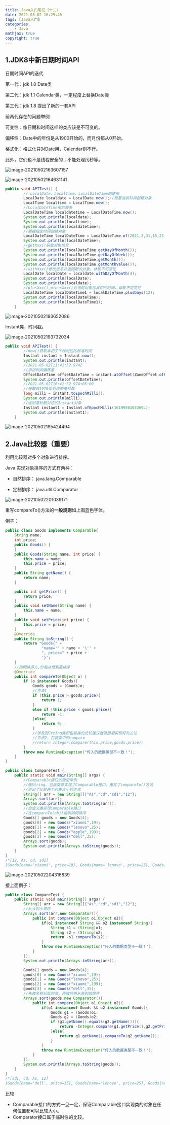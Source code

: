 ```yaml
---
title: Java入门笔记（十二）
date: 2021-05-02 16:29:45
tags: [Java入门]
categories: 
	- Java
mathjax: true
copyright: true
---
```


## 1.JDK8中新日期时间API

日期时间API的迭代

第一代：jdk 1.0 Date类

第二代：jdk 1.1 Calendar类，一定程度上替换Date类

第三代：jdk 1.8 提出了新的一套API

前两代存在的问题举例

可变性：像日期和时间这样的类应该是不可变的。

偏移性：Date中的年份是从1900开始的，而月份都从0开始。

格式化：格式化只对Date用，Calendar则不行。

此外，它们也不是线程安全的；不能处理闰秒等。

<!--more-->

![image-20210502163607157](Java入门笔记（十二）/image-20210502163607157.png)

![image-20210502164631141](Java入门笔记（十二）/image-20210502164631141.png)

```Java
public void APITest() {
        // LocalDate、LocalTime、LocalDateTime的使用
        LocalDate localdate = LocalDate.now();//根基当前时间创建对象
        LocalTime localtime = LocalTime.now();
        //LocalDateTime用的较多
        LocalDateTime localdatetime = LocalDateTime.now();
        System.out.println(localdate);
        System.out.println(localtime);
        System.out.println(localdatetime);
        //根据指定时间创建对象
        LocalDateTime localDateTime = LocalDateTime.of(2021,3,31,15,25,45);
        System.out.println(localDateTime);
        //getXxx()获取对象信息
        System.out.println(localDateTime.getDayOfMonth());
        System.out.println(localDateTime.getDayOfWeek());
        System.out.println(localDateTime.getMonth());
        System.out.println(localDateTime.getMonthValue());
        //withXxx()修改信息并返回新的对象，体现不可变性
        LocalDate localDate = localdate.withDayOfMonth(4);
        System.out.println(localDate);
        System.out.println(localdate);
        //plusXxx(),minusXxx()对当前对象加减相应时间，体现不可变性
        LocalDateTime localDateTime1 = localDateTime.plusDays(12);
        System.out.println(localDateTime);
        System.out.println(localDateTime1);
    }
```

![image-20210502193652086](Java入门笔记（十二）/image-20210502193652086.png)

Instant类，时间戳。

![image-20210502193732034](Java入门笔记（十二）/image-20210502193732034.png)

```Java
public void APITest() {
        //now()获取本初子午线对应的标准时间
        Instant instant = Instant.now();
        System.out.println(instant);
        //2021-05-02T11:41:52.974Z
        //添加时间偏移量
        OffsetDateTime offsetDateTime = instant.atOffset(ZoneOffset.ofHours(5));
        System.out.println(offsetDateTime);
        //2021-05-02T16:41:52.974+05:00
        //获取自1970年对应的毫秒数
        long milli = instant.toEpochMilli();
        System.out.println(milli);
        //返回毫秒数对应的Instant对象
        Instant instant1 = Instant.ofEpochMilli(1619956303369L);
        System.out.println(instant1);
    }
```

![image-20210502195424494](Java入门笔记（十二）/image-20210502195424494.png)

## 2.Java比较器（重要）

利用比较器对多个对象进行排序。

Java 实现对象排序的方式有两种：

- 自然排序： java.lang.Comparable

- 定制排序： java.util.Comparator

![image-20210502201039171](Java入门笔记（十二）/image-20210502201039171.png)

重写compareTo()方法的**一般规则**如上图蓝色字体。

例子：

```Java
public class Goods implements Comparable{
    String name;
    int price;
    public Goods() {
    }
    public Goods(String name, int price) {
        this.name = name;
        this.price = price;
    }
    public String getName() {
        return name;
    }

    public int getPrice() {
        return price;
    }
    public void setName(String name) {
        this.name = name;
    }
    public void setPrice(int price) {
        this.price = price;
    }
    @Override
    public String toString() {
        return "Goods{" +
                "name='" + name + '\'' +
                ", price=" + price +
                '}';
    }
    //指明排序方,价格从低到高排序
    @Override
    public int compareTo(Object o) {
        if (o instanceof Goods){
            Goods goods = (Goods)o;
            //方法1
            if (this.price > goods.price){
                return 1;
            }
            else if (this.price < goods.price){
                return -1;
            }else{
                return 0;
            }
            //涉及到String类和包装类的比较建议就直接用实现好的方法
            //方法2，包装类中的compare
            //return Integer.compare(this.price,goods.price);
        }
        throw new RuntimeException("传入的数据类型不一致！");
    }
}
```

```Java
public class CompareTest {
    public static void main(String[] args) {
        //Comparable接口的使用举例
        //像String、包装类等实现了Comparable接口，重写了compareTo()方法
        //给出了比较两个对象大小的方式
        String[] arr = new String[]{"As","cd","sd1","12"};
        Arrays.sort(arr);
        System.out.println(Arrays.toString(arr));
        //自定义类实现Comparable接口
        //在compareTo(obj)指明如何排序
        Goods[] goods = new Goods[4];
        goods[0] = new Goods("xiaomi",19);
        goods[1] = new Goods("lenovo",25);
        goods[2] = new Goods("apple",199);
        goods[3] = new Goods("dell",35);
        Arrays.sort(goods);
        System.out.println(Arrays.toString(goods));
    }
}
/*[12, As, cd, sd1]
[Goods{name='xiaomi', price=19}, Goods{name='lenovo', price=25}, Goods{name='dell', price=35}, Goods{name='apple', price=199}]*/
```

![image-20210502204316839](Java入门笔记（十二）/image-20210502204316839.png)

接上面例子：

```Java
public class CompareTest {
    public static void main(String[] args) {
        String[] arr = new String[]{"As","cd","sd1","12"};
        //从大到小排序
        Arrays.sort(arr,new Comparator(){
            public int compare(Object o1,Object o2){
                if(o1 instanceof String && o2 instanceof String){
                    String s1 = (String)o1;
                    String s2 = (String)o2;
                    return -s1.compareTo(s2);
                }
                throw new RuntimeException("传入的数据类型不一致！");
            }
        });
        System.out.println(Arrays.toString(arr));

        Goods[] goods = new Goods[4];
        goods[0] = new Goods("xiaomi",19);
        goods[1] = new Goods("lenovo",25);
        goods[2] = new Goods("xiaomi",199);
        goods[3] = new Goods("dell",35);
        //先按名称从低到高，再按价格从高到低排序
        Arrays.sort(goods,new Comparator(){
            public int compare(Object o1,Object o2){
                if(o1 instanceof Goods && o2 instanceof Goods){
                    Goods g1 = (Goods)o1;
                    Goods g2 = (Goods)o2;
                    if (g1.getName().equals(g2.getName())){
                        return -Integer.compare(g1.getPrice(),g2.getPrice());
                    }else{
                        return g1.getName().compareTo(g2.getName());
                    }
                }
                throw new RuntimeException("传入的数据类型不一致！");
            }
        });
        System.out.println(Arrays.toString(goods));
    }
}
/*[sd1, cd, As, 12]
[Goods{name='dell', price=35}, Goods{name='lenovo', price=25}, Goods{name='xiaomi', price=199}, Goods{name='xiaomi', price=19}]*/
```

比较

- Comparable接口的方式一旦一定，保证Comparable接口实现类的对象在任何位置都可以比较大小。
- Comparator接口属于临时性的比较。